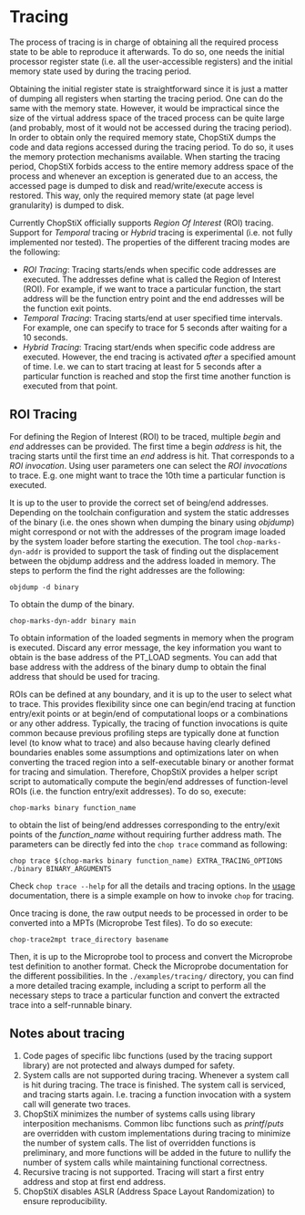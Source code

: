 # Tracing

The process of tracing is in charge of obtaining all the required process 
state to be able to reproduce it afterwards. To do so, one needs the 
initial processor register state (i.e. all the user-accessible registers) and
the initial memory state used by during the tracing period. 

Obtaining the initial register state is straightforward since it is just a 
matter of dumping all registers when starting the tracing period. One can
do the same with the memory state. However, it would be impractical since the
size of the virtual address space of the traced process can be quite large
(and probably, most of it would not be accessed during the tracing period). 
In order to obtain only the required memory state, ChopStiX dumps the 
code and data regions accessed during the tracing period. To do so, it 
uses the memory protection mechanisms available. When starting the tracing 
period, ChopStiX forbids access to the entire memory address space of the
process and whenever an exception is generated due to an access, the
accessed page is dumped to disk and read/write/execute access is restored.
This way, only the required memory state (at page level granularity) is dumped
to disk.

Currently ChopStiX officially supports _Region Of Interest_ (ROI) tracing.
Support for _Temporal_ tracing or _Hybrid_ tracing is experimental (i.e.
not fully implemented nor tested). The properties of the different tracing
modes are the following:

- _ROI Tracing_: Tracing starts/ends when specific code addresses are executed.
  The addresses define what is called the Region of Interest (ROI). For example,
  if we want to trace a particular function, the start address will be the
  function entry point and the end addresses will be the function exit points.
- _Temporal Tracing_: Tracing starts/end at user specified time intervals.
  For example, one can specify to trace for 5 seconds after waiting for a 10
  seconds.
- _Hybrid Tracing_: Tracing start/ends when specific code address are executed.
  However, the end tracing is activated _after_ a specified amount of time. I.e.
  we can to start tracing at least for 5 seconds after a particular function
  is reached and stop the first time another function is executed from that
  point.

## ROI Tracing

For defining the Region of Interest (ROI) to be traced, multiple _begin_ and 
_end_ addresses can be provided. The first time a begin _address_ is hit, the
tracing starts until the first time an _end_ address is hit. That corresponds
to a _ROI invocation_. Using user parameters one can select the _ROI invocations_
to trace. E.g. one might want to trace the 10th time a particular function
is executed.

It is up to the user to provide the correct set of being/end addresses.
Depending on the toolchain configuration and system the static addresses
of the binary (i.e. the ones shown when dumping the binary using _objdump_)
might correspond or not with the addresses of the program image loaded by the
system loader before starting the execution. The tool `chop-marks-dyn-addr`
is provided to support the task of finding out the displacement between the 
objdump address and the address loaded in memory. The steps to perform the 
find the right addresses are the following:

    objdump -d binary 

To obtain the dump of the binary.

    chop-marks-dyn-addr binary main

To obtain information of the loaded segments in memory when the program is
executed. Discard any error message, the key information you want to obtain 
is the base address of the PT\_LOAD segments. You can add that base address 
with the address of the binary dump to obtain the final address that should
be used for tracing. 

ROIs can be defined at any boundary, and it is up to the user to select what
to trace. This provides flexibility since one can begin/end tracing at function
entry/exit points or at begin/end of computational loops or a combinations or
any other address. Typically, the tracing of function invocations is quite 
common because previous profiling steps are typically done at function level
(to know what to trace) and also because having clearly defined boundaries 
enables some assumptions and optimizations later on when converting the 
traced region into a self-executable binary or another format for tracing and
simulation. Therefore, ChopStiX provides a helper script script to automatically
compute the begin/end addresses of function-level ROIs (i.e. the function 
entry/exit addresses). To do so, execute:

    chop-marks binary function_name

to obtain the list of being/end addresses corresponding to the entry/exit
points of the *function_name* without requiring further address math. The
parameters can be directly fed into the `chop trace` command as following:

    chop trace $(chop-marks binary function_name) EXTRA_TRACING_OPTIONS ./binary BINARY_ARGUMENTS

Check `chop trace --help` for all the details and tracing options.  In the
[usage](usage.md) documentation, there is a simple example on how to
invoke `chop` for tracing. 

Once tracing is done, the raw output needs to be processed in order to be
converted into a MPTs (Microprobe Test files). To do so execute:

    chop-trace2mpt trace_directory basename

Then, it is up to the Microprobe tool to process and convert the Microprobe
test definition to another format. Check the Microprobe documentation for
the different possibilities.  In the `./examples/tracing/` directory,
you can find a more detailed tracing example, including a script to perform
all the necessary steps to trace a particular function and convert the
extracted trace into a self-runnable binary.

## Notes about tracing

1. Code pages of specific libc functions (used by the tracing support library)
   are not protected and always dumped for safety. 
2. System calls are not supported during tracing. Whenever a system call is
   hit during tracing. The trace is finished. The system call is serviced, and
   tracing starts again. I.e. tracing a function invocation with a system
   call will generate two traces.
3. ChopStiX minimizes the number of systems calls using library interposition
   mechanisms. Common libc functions such as _printf_/_puts_ are overridden
   with custom implementations during tracing to minimize the number of 
   system calls. The list of overridden functions is preliminary, and more
   functions will be added in the future to nullify the number of system calls
   while maintaining functional correctness.
4. Recursive tracing is not supported. Tracing will start a first entry address
   and stop at first end address.
5. ChopStiX disables ASLR (Address Space Layout Randomization) to ensure 
   reproducibility.
